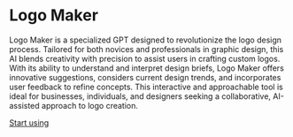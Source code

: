 # Logo Maker

Logo Maker is a specialized GPT designed to revolutionize the logo design process. Tailored for both novices and professionals in graphic design, this AI blends creativity with precision to assist users in crafting custom logos. With its ability to understand and interpret design briefs, Logo Maker offers innovative suggestions, considers current design trends, and incorporates user feedback to refine concepts. This interactive and approachable tool is ideal for businesses, individuals, and designers seeking a collaborative, AI-assisted approach to logo creation.

[Start using](https://chat.openai.com/g/g-kcD8iGt3u)